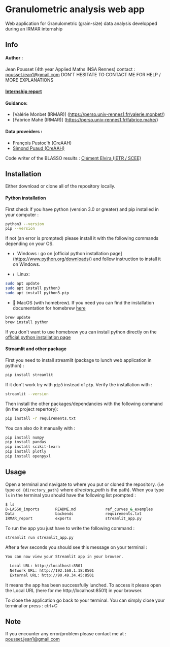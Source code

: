 # Granulometric analysis web app

Web application for Granulometric (grain-size) data analysis developped during an IRMAR internship

## Info 

#### Author :
Jean Pousset (4th year Applied Maths INSA Rennes)  contact : [pousset.jean1@gmail.com](pousset.jean1@gmail.com)
DON'T HESITATE TO CONTACT ME FOR HELP / MORE EXPLANATIONS

#### [Internship report](IRMAR_report/Rapport_IRMAR_décomposition_courbe_granulométriques_Jean_POUSSET.pdf)
#### Guidance:
- [Valérie Monbet (IRMAR)] (https://perso.univ-rennes1.fr/valerie.monbet/)
- [Fabrice Mahé (IRMAR)] (https://perso.univ-rennes1.fr/fabrice.mahe/)

#### Data proveiders :
- François Pustoc'h (CreAAH)
- [Simond Puaud (CreAAH)](https://creaah.cnrs.fr/team/puaud-simon-1/) 

Code writer of the BLASSO results : [Clément Elvira (IETR / SCEE)](https://c-elvira.github.io/)

## Installation

Either download or clone all of the repository locally.

#### Python installation

First check if you have python (version 3.0 or greater) and pip installed in your computer :
```bash
python3 --version
pip --version
```

If not (an error is prompted) please install it with the following commands depending on your OS.
- <img src="https://www.svgrepo.com/svg/110996/windows-logo" alt="Logo Windows" width="10"> Windows : 
go on [official python installation page] (https://www.python.org/downloads/) and follow instruction to install it on Windows.

- <img src="https://upload.wikimedia.org/wikipedia/commons/3/35/Tux.svg" alt="Logo Linux" width="10"> Linux:
```bash
sudo apt update
sudo apt install python3
sudo apt install python3-pip
```

-  MacOS (with homebrew). If you need you can find the installation documentation for homebrew  [here](https://brew.sh/)
```bash
brew update
brew install python
```

If you don't want to use homebrew you can install python directly on the [official python installation page](https://www.python.org/downloads/)


#### Streamlit and other package

First you need to install streamlit (package to lunch web application in python) : 
```bash
pip install streamlit
```
If it don't work try with `pip3` instead of `pip`. Verify the installation with :
```bash
streamlit --version
```

Then install the other packages/dependancies with the following command (in the project repertory):
```bash
pip install -r requirements.txt
```

You can also do it manually with :
```bash
pip install numpy
pip install pandas
pip install scikit-learn
pip install plotly
pip install openpyxl
```


## Usage

Open a terminal and navigate to where you put or cloned the repository. (i.e type `cd {directory_path}` where *directory_path* is the path). When you type `ls` in the terminal you should have the following list prompted :

```bash
$ ls
B-LASSO_imports       README.md             ref_curves_&_exemples
Data                  backends              requirements.txt
IRMAR_report          exports               streamlit_app.py
```

To run the app you just have to write the following command :
```bash
streamlit run streamlit_app.py
```

After a few seconds you should see this message on your terminal :

```bash
You can now view your Streamlit app in your browser.

  Local URL: http://localhost:8501
  Network URL: http://192.168.1.18:8501
  External URL: http://90.49.34.45:8501
```

It means the app has been successfully lunched. To access it please open the Local URL (here for me http://localhost:8501) in your browser. 

To close the application go back to your terminal. You can simply close your terminal or press : ctrl+C  

## Note

If you encounter any error/problem please contact me at : [pousset.jean1@gmail.com](mailto:pousset.jean1@gmail.com)

